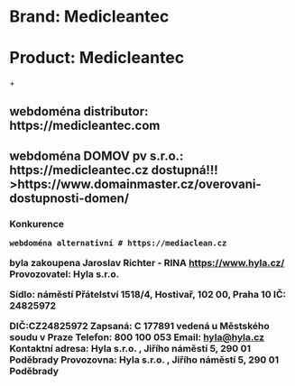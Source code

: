 <h1>Brand: Medicleantec </h1>
<h1>Product: Medicleantec </h1>+
<h2>webdoména distributor: https://medicleantec.com</h2>
<h2>webdoména DOMOV pv s.r.o.: https://medicleantec.cz dostupná!!! >https://www.domainmaster.cz/overovani-dostupnosti-domen/</h2>
<h3>
Konkurence 

    webdoména alternativní # https://mediaclean.cz 
byla zakoupena Jaroslav Richter - RINA https://www.hyla.cz/
Provozovatel: Hyla s.r.o.

Sídlo: náměstí Přátelství 1518/4, Hostivař, 102 00, Praha 10
IČ: 24825972

DIČ:CZ24825972
Zapsaná: C 177891 vedená u Městského soudu v Praze
Telefon: 800 100 053
Email: hyla@hyla.cz
Kontaktní adresa: Hyla s.r.o. , Jiřího náměstí 5, 290 01 Poděbrady
Provozovna: Hyla s.r.o. , Jiřího náměstí 5, 290 01 Poděbrady
</h3>
